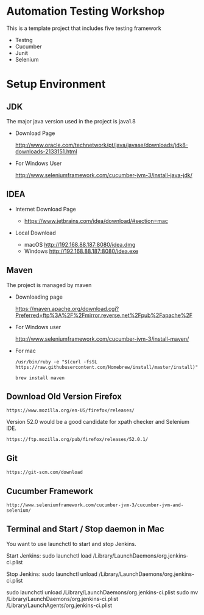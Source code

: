 Automation Testing Workshop
=====================

This is a template project that includes five testing framework
* Testng
* Cucumber
* Junit
* Selenium


# Setup Environment

## JDK
The major java version used in the project is java1.8

* Download Page

    http://www.oracle.com/technetwork/pt/java/javase/downloads/jdk8-downloads-2133151.html
* For Windows User
    
    http://www.seleniumframework.com/cucumber-jvm-3/install-java-jdk/

## IDEA 
* Internet Download Page
  * https://www.jetbrains.com/idea/download/#section=mac
* Local Download

  * macOS http://192.168.88.187:8080/idea.dmg
  * Windows http://192.168.88.187:8080/idea.exe
## Maven
The project is managed by maven
* Downloading page

    https://maven.apache.org/download.cgi?Preferred=ftp%3A%2F%2Fmirror.reverse.net%2Fpub%2Fapache%2F
    
* For Windows user

    http://www.seleniumframework.com/cucumber-jvm-3/install-maven/
    
* For mac 

    `/usr/bin/ruby -e "$(curl -fsSL https://raw.githubusercontent.com/Homebrew/install/master/install)"`

    `brew install maven`

## Download Old Version Firefox

`https://www.mozilla.org/en-US/firefox/releases/
`

Version 52.0 would be a good candidate for xpath checker and Selenium IDE.

`https://ftp.mozilla.org/pub/firefox/releases/52.0.1/`

## Git

    https://git-scm.com/download

## Cucumber Framework

    http://www.seleniumframework.com/cucumber-jvm-3/cucumber-jvm-and-selenium/


## Terminal and Start / Stop daemon in Mac

You want to use launchctl to start and stop Jenkins.

Start Jenkins: sudo launchctl load /Library/LaunchDaemons/org.jenkins-ci.plist

Stop Jenkins: sudo launchctl unload /Library/LaunchDaemons/org.jenkins-ci.plist

sudo launchctl unload /Library/LaunchDaemons/org.jenkins-ci.plist
sudo mv /Library/LaunchDaemons/org.jenkins-ci.plist /Library/LaunchAgents/org.jenkins-ci.plist